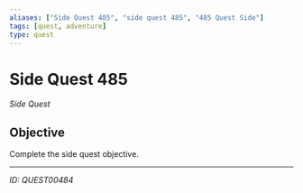 ```yaml
---
aliases: ["Side Quest 485", "side quest 485", "485 Quest Side"]
tags: [quest, adventure]
type: quest
---
```


# Side Quest 485

*Side Quest*

## Objective
Complete the side quest objective.

---
*ID: QUEST00484*